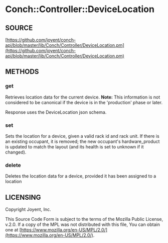 # Conch::Controller::DeviceLocation

## SOURCE

[https://github.com/joyent/conch-api/blob/master/lib/Conch/Controller/DeviceLocation.pm](https://github.com/joyent/conch-api/blob/master/lib/Conch/Controller/DeviceLocation.pm)

## METHODS

### get

Retrieves location data for the current device. **Note:** This information is not considered to
be canonical if the device is in the 'production' phase or later.

Response uses the DeviceLocation json schema.

### set

Sets the location for a device, given a valid rack id and rack unit. If there is an existing
occupant, it is removed; the new occupant's hardware\_product is updated to match the layout
(and its health is set to unknown if it changed).

### delete

Deletes the location data for a device, provided it has been assigned to a location

## LICENSING

Copyright Joyent, Inc.

This Source Code Form is subject to the terms of the Mozilla Public License,
v.2.0. If a copy of the MPL was not distributed with this file, You can obtain
one at [https://www.mozilla.org/en-US/MPL/2.0/](https://www.mozilla.org/en-US/MPL/2.0/).
